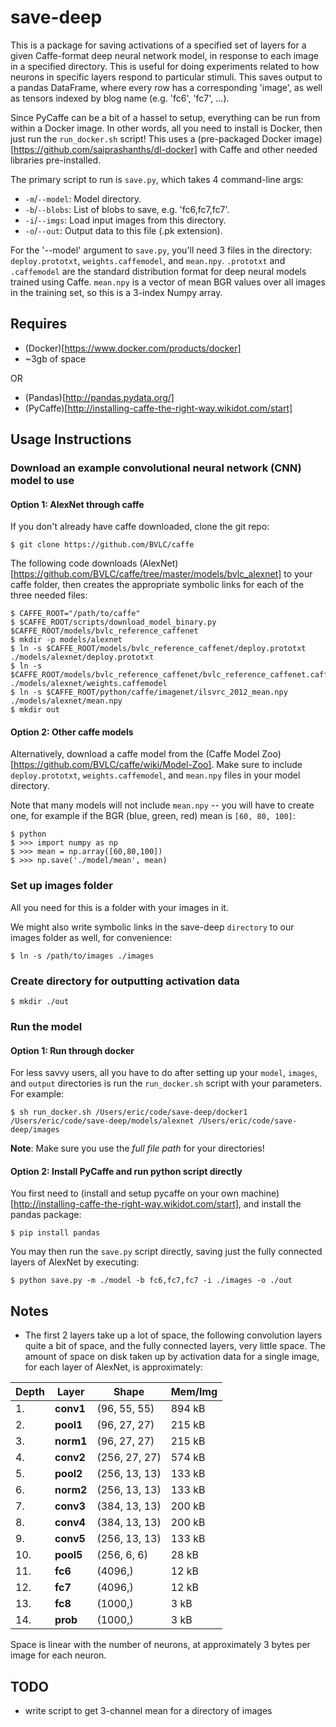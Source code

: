 save-deep
=========

This is a package for saving activations of a specified set of layers for a given Caffe-format deep neural network model, in response to each image in a specified directory. This is useful for doing experiments related to how neurons in specific layers respond to particular stimuli. This saves output to a pandas DataFrame, where every row has a corresponding 'image', as well as tensors indexed by blog name (e.g. 'fc6', 'fc7', ...).

Since PyCaffe can be a bit of a hassel to setup, everything can be run from within a Docker image. In other words, all you need to install is Docker, then just run the `run_docker.sh` script! This uses a (pre-packaged Docker image)[https://github.com/saiprashanths/dl-docker] with Caffe and other needed libraries pre-installed.

The primary script to run is `save.py`, which takes 4 command-line args:
* `-m`/`--model`: Model directory.
* `-b`/`--blobs`: List of blobs to save, e.g. 'fc6,fc7,fc7'.
* `-i`/`--imgs`: Load input images from this directory.
* `-o`/`--out`: Output data to this file (.pk extension).

For the '--model' argument to `save.py`, you'll need 3 files in the directory: `deploy.prototxt`, `weights.caffemodel`, and `mean.npy`. `.prototxt` and `.caffemodel` are the standard distribution format for deep neural models trained using Caffe. `mean.npy` is a vector of mean BGR values over all images in the training set, so this is a 3-index Numpy array.



Requires
--------
* (Docker)[https://www.docker.com/products/docker]
* ~3gb of space

OR

* (Pandas)[http://pandas.pydata.org/]
* (PyCaffe)[http://installing-caffe-the-right-way.wikidot.com/start]


Usage Instructions
------------------


### Download an example convolutional neural network (CNN) model to use

#### Option 1: AlexNet through caffe

If you don't already have caffe downloaded, clone the git repo:

    $ git clone https://github.com/BVLC/caffe

The following code downloads (AlexNet)[https://github.com/BVLC/caffe/tree/master/models/bvlc_alexnet] to your caffe folder, then creates the appropriate symbolic links for each of the three needed files:

    $ CAFFE_ROOT="/path/to/caffe"
    $ $CAFFE_ROOT/scripts/download_model_binary.py $CAFFE_ROOT/models/bvlc_reference_caffenet
    $ mkdir -p models/alexnet
    $ ln -s $CAFFE_ROOT/models/bvlc_reference_caffenet/deploy.prototxt ./models/alexnet/deploy.prototxt
    $ ln -s $CAFFE_ROOT/models/bvlc_reference_caffenet/bvlc_reference_caffenet.caffemodel ./models/alexnet/weights.caffemodel
    $ ln -s $CAFFE_ROOT/python/caffe/imagenet/ilsvrc_2012_mean.npy ./models/alexnet/mean.npy
    $ mkdir out
    
#### Option 2: Other caffe models
    
Alternatively, download a caffe model from the (Caffe Model Zoo)[https://github.com/BVLC/caffe/wiki/Model-Zoo]. Make sure to include `deploy.prototxt`, `weights.caffemodel`, and `mean.npy` files in your model directory.

Note that many models will not include `mean.npy` -- you will have to create one, for example if the BGR (blue, green, red) mean is `[60, 80, 100]`:

    $ python
    $ >>> import numpy as np
    $ >>> mean = np.array([60,80,100])
    $ >>> np.save('./model/mean', mean)

### Set up images folder

All you need for this is a folder with your images in it.

We might also write symbolic links in the save-deep `directory` to our images folder as well, for convenience:

    $ ln -s /path/to/images ./images
    
### Create directory for outputting activation data

    $ mkdir ./out

    
### Run the model

#### Option 1: Run through docker

For less savvy users, all you have to do after setting up your `model`, `images`, and `output` directories is run the `run_docker.sh` script with your parameters. For example:

    $ sh run_docker.sh /Users/eric/code/save-deep/docker1 /Users/eric/code/save-deep/models/alexnet /Users/eric/code/save-deep/images
    
**Note**: Make sure you use the *full file path* for your directories!


#### Option 2: Install PyCaffe and run python script directly

You first need to (install and setup pycaffe on your own machine)[http://installing-caffe-the-right-way.wikidot.com/start], and install the pandas package: 

    $ pip install pandas

You may then run the `save.py` script directly, saving just the fully connected layers of AlexNet by executing:

    $ python save.py -m ./model -b fc6,fc7,fc7 -i ./images -o ./out





Notes
-----
* The first 2 layers take up a lot of space, the following convolution layers quite a bit of space, and the fully connected layers, very little space. The amount of space on disk taken up by activation data for a single image, for each layer of AlexNet, is approximately:

| Depth | Layer     | Shape         | Mem/Img |
|-------|-----------|---------------|---------|
| 1.    | **conv1** | (96, 55, 55)  | 894 kB  |
| 2.    | **pool1** | (96, 27, 27)  | 215 kB  |
| 3.    | **norm1** | (96, 27, 27)  | 215 kB  |
| 4.    | **conv2** | (256, 27, 27) | 574 kB  |
| 5.    | **pool2** | (256, 13, 13) | 133 kB  |
| 6.    | **norm2** | (256, 13, 13) | 133 kB  |
| 7.    | **conv3** | (384, 13, 13) | 200 kB  |
| 8.    | **conv4** | (384, 13, 13) | 200 kB  |
| 9.    | **conv5** | (256, 13, 13) | 133 kB  |
| 10.   | **pool5** | (256, 6, 6)   | 28 kB   |
| 11.   | **fc6**   | (4096,)       | 12 kB   |
| 12.   | **fc7**   | (4096,)       | 12 kB   |
| 13.   | **fc8**   | (1000,)       | 3 kB    |
| 14.   | **prob**  | (1000,)       | 3 kB    |

Space is linear with the number of neurons, at approximately 3 bytes per image for each neuron.


TODO
----
- write script to get 3-channel mean for a directory of images
